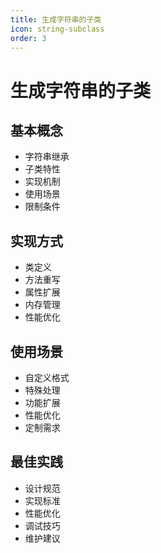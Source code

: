 ```yaml
---
title: 生成字符串的子类
icon: string-subclass
order: 3
---
```


# 生成字符串的子类

## 基本概念
- 字符串继承
- 子类特性
- 实现机制
- 使用场景
- 限制条件

## 实现方式
- 类定义
- 方法重写
- 属性扩展
- 内存管理
- 性能优化

## 使用场景
- 自定义格式
- 特殊处理
- 功能扩展
- 性能优化
- 定制需求

## 最佳实践
- 设计规范
- 实现标准
- 性能优化
- 调试技巧
- 维护建议
